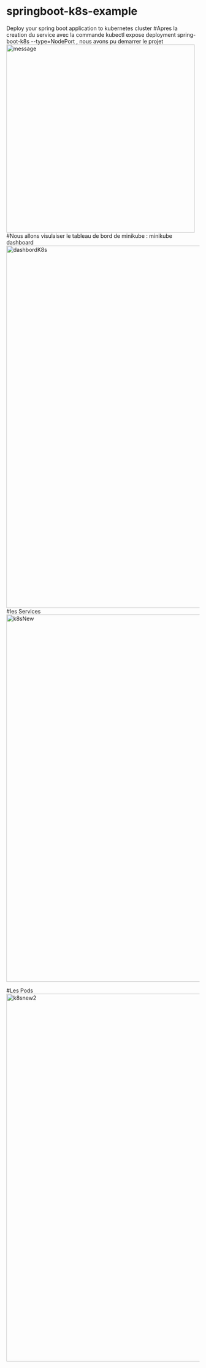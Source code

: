 # springboot-k8s-example
Deploy your spring boot application to kubernetes cluster
#Apres la creation du service avec la commande kubectl expose deployment spring-boot-k8s --type=NodePort , nous avons pu demarrer le projet
<img width="491" alt="message" src="https://github.com/papeseck/K8sProject/assets/102872504/4b490219-7bf4-4886-b16d-8b07a58ae0b0">
#Nous allons visulaiser le tableau de bord de minikube : minikube dashboard
<img width="946" alt="dashbordK8s" src="https://github.com/papeseck/K8sProject/assets/102872504/eece480b-d4a5-45ac-b4f0-bcf906249c09">
#les Services
<img width="959" alt="k8sNew" src="https://github.com/papeseck/K8sProject/assets/102872504/8045af7d-86e4-4535-8d39-add42d6bdde3">

#Les Pods
<img width="960" alt="k8snew2" src="https://github.com/papeseck/K8sProject/assets/102872504/ad1a9f33-a2d8-448b-bfd4-00e758fa52ce">








